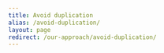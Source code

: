 ```yaml
---
title: Avoid duplication
alias: /avoid-duplication/
layout: page
redirect: /our-approach/avoid-duplication/
---
```

